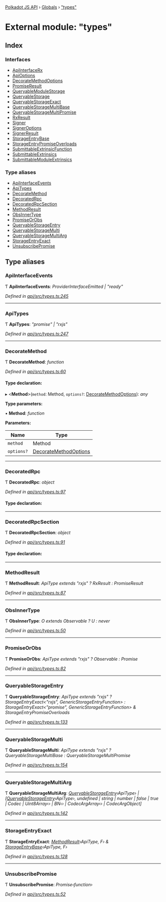 [Polkadot JS API](../README.md) › [Globals](../globals.md) › ["types"](_types_.md)

# External module: "types"

## Index

### Interfaces

* [ApiInterfaceRx](../interfaces/_types_.apiinterfacerx.md)
* [ApiOptions](../interfaces/_types_.apioptions.md)
* [DecorateMethodOptions](../interfaces/_types_.decoratemethodoptions.md)
* [PromiseResult](../interfaces/_types_.promiseresult.md)
* [QueryableModuleStorage](../interfaces/_types_.queryablemodulestorage.md)
* [QueryableStorage](../interfaces/_types_.queryablestorage.md)
* [QueryableStorageExact](../interfaces/_types_.queryablestorageexact.md)
* [QueryableStorageMultiBase](../interfaces/_types_.queryablestoragemultibase.md)
* [QueryableStorageMultiPromise](../interfaces/_types_.queryablestoragemultipromise.md)
* [RxResult](../interfaces/_types_.rxresult.md)
* [Signer](../interfaces/_types_.signer.md)
* [SignerOptions](../interfaces/_types_.signeroptions.md)
* [SignerResult](../interfaces/_types_.signerresult.md)
* [StorageEntryBase](../interfaces/_types_.storageentrybase.md)
* [StorageEntryPromiseOverloads](../interfaces/_types_.storageentrypromiseoverloads.md)
* [SubmittableExtrinsicFunction](../interfaces/_types_.submittableextrinsicfunction.md)
* [SubmittableExtrinsics](../interfaces/_types_.submittableextrinsics.md)
* [SubmittableModuleExtrinsics](../interfaces/_types_.submittablemoduleextrinsics.md)

### Type aliases

* [ApiInterfaceEvents](_types_.md#apiinterfaceevents)
* [ApiTypes](_types_.md#apitypes)
* [DecorateMethod](_types_.md#decoratemethod)
* [DecoratedRpc](_types_.md#decoratedrpc)
* [DecoratedRpcSection](_types_.md#decoratedrpcsection)
* [MethodResult](_types_.md#methodresult)
* [ObsInnerType](_types_.md#obsinnertype)
* [PromiseOrObs](_types_.md#promiseorobs)
* [QueryableStorageEntry](_types_.md#queryablestorageentry)
* [QueryableStorageMulti](_types_.md#queryablestoragemulti)
* [QueryableStorageMultiArg](_types_.md#queryablestoragemultiarg)
* [StorageEntryExact](_types_.md#storageentryexact)
* [UnsubscribePromise](_types_.md#unsubscribepromise)

## Type aliases

###  ApiInterfaceEvents

Ƭ **ApiInterfaceEvents**: *ProviderInterfaceEmitted | "ready"*

*Defined in [api/src/types.ts:245](https://github.com/polkadot-js/api/blob/8fb64f77cd/packages/api/src/types.ts#L245)*

___

###  ApiTypes

Ƭ **ApiTypes**: *"promise" | "rxjs"*

*Defined in [api/src/types.ts:247](https://github.com/polkadot-js/api/blob/8fb64f77cd/packages/api/src/types.ts#L247)*

___

###  DecorateMethod

Ƭ **DecorateMethod**: *function*

*Defined in [api/src/types.ts:60](https://github.com/polkadot-js/api/blob/8fb64f77cd/packages/api/src/types.ts#L60)*

#### Type declaration:

▸ <**Method**>(`method`: Method, `options?`: [DecorateMethodOptions](../interfaces/_types_.decoratemethodoptions.md)): *any*

**Type parameters:**

▪ **Method**: *function*

**Parameters:**

Name | Type |
------ | ------ |
`method` | Method |
`options?` | [DecorateMethodOptions](../interfaces/_types_.decoratemethodoptions.md) |

___

###  DecoratedRpc

Ƭ **DecoratedRpc**: *object*

*Defined in [api/src/types.ts:97](https://github.com/polkadot-js/api/blob/8fb64f77cd/packages/api/src/types.ts#L97)*

#### Type declaration:

___

###  DecoratedRpcSection

Ƭ **DecoratedRpcSection**: *object*

*Defined in [api/src/types.ts:91](https://github.com/polkadot-js/api/blob/8fb64f77cd/packages/api/src/types.ts#L91)*

#### Type declaration:

___

###  MethodResult

Ƭ **MethodResult**: *ApiType extends "rxjs" ? RxResult<F> : PromiseResult<F>*

*Defined in [api/src/types.ts:87](https://github.com/polkadot-js/api/blob/8fb64f77cd/packages/api/src/types.ts#L87)*

___

###  ObsInnerType

Ƭ **ObsInnerType**: *O extends Observable<infer U> ? U : never*

*Defined in [api/src/types.ts:50](https://github.com/polkadot-js/api/blob/8fb64f77cd/packages/api/src/types.ts#L50)*

___

###  PromiseOrObs

Ƭ **PromiseOrObs**: *ApiType extends "rxjs" ? Observable<T> : Promise<T>*

*Defined in [api/src/types.ts:82](https://github.com/polkadot-js/api/blob/8fb64f77cd/packages/api/src/types.ts#L82)*

___

###  QueryableStorageEntry

Ƭ **QueryableStorageEntry**: *ApiType extends "rxjs" ? StorageEntryExact<"rxjs", GenericStorageEntryFunction> : StorageEntryExact<"promise", GenericStorageEntryFunction> & StorageEntryPromiseOverloads*

*Defined in [api/src/types.ts:133](https://github.com/polkadot-js/api/blob/8fb64f77cd/packages/api/src/types.ts#L133)*

___

###  QueryableStorageMulti

Ƭ **QueryableStorageMulti**: *ApiType extends "rxjs" ? QueryableStorageMultiBase<ApiType> : QueryableStorageMultiPromise<ApiType>*

*Defined in [api/src/types.ts:154](https://github.com/polkadot-js/api/blob/8fb64f77cd/packages/api/src/types.ts#L154)*

___

###  QueryableStorageMultiArg

Ƭ **QueryableStorageMultiArg**: *[QueryableStorageEntry](_types_.md#queryablestorageentry)‹ApiType› | [[QueryableStorageEntry](_types_.md#queryablestorageentry)‹ApiType›, undefined | string | number | false | true | Codec | Uint8Array‹› | BN‹› | CodecArgArray‹› | CodecArgObject]*

*Defined in [api/src/types.ts:142](https://github.com/polkadot-js/api/blob/8fb64f77cd/packages/api/src/types.ts#L142)*

___

###  StorageEntryExact

Ƭ **StorageEntryExact**: *[MethodResult](_types_.md#methodresult)‹ApiType, F› & [StorageEntryBase](../interfaces/_types_.storageentrybase.md)‹ApiType, F›*

*Defined in [api/src/types.ts:128](https://github.com/polkadot-js/api/blob/8fb64f77cd/packages/api/src/types.ts#L128)*

___

###  UnsubscribePromise

Ƭ **UnsubscribePromise**: *Promise‹function›*

*Defined in [api/src/types.ts:52](https://github.com/polkadot-js/api/blob/8fb64f77cd/packages/api/src/types.ts#L52)*
